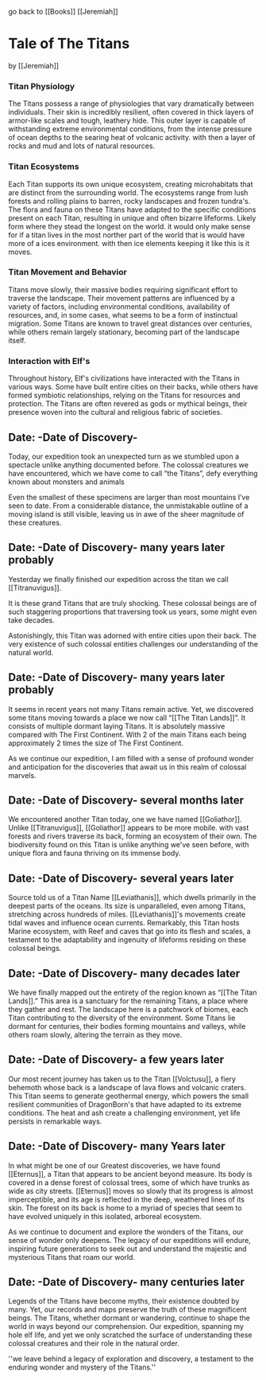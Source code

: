 go back to [[Books]]
[[Jeremiah]]

# Tale of The Titans
by [[Jeremiah]]
### Titan Physiology

The Titans possess a range of physiologies that vary dramatically between individuals. Their skin is incredibly resilient, often covered in thick layers of armor-like scales and tough, leathery hide. This outer layer is capable of withstanding extreme environmental conditions, from the intense pressure of ocean depths to the searing heat of volcanic activity. with then a layer of rocks and mud and lots of natural resources. 

### Titan Ecosystems

Each Titan supports its own unique ecosystem, creating microhabitats that are distinct from the surrounding world. The ecosystems range from lush forests and rolling plains to barren, rocky landscapes and frozen tundra's. The flora and fauna on these Titans have adapted to the specific conditions present on each Titan, resulting in unique and often bizarre lifeforms. Likely form where they stead the longest on the world. it would only make sense for if a titan lives in the most norther part of the world that is would have more of a ices environment. with then ice elements keeping it like this is it moves.

### Titan Movement and Behavior

Titans move slowly, their massive bodies requiring significant effort to traverse the landscape. Their movement patterns are influenced by a variety of factors, including environmental conditions, availability of resources, and, in some cases, what seems to be a form of instinctual migration. Some Titans are known to travel great distances over centuries, while others remain largely stationary, becoming part of the landscape itself.

### Interaction with Elf's

Throughout history, Elf's civilizations have interacted with the Titans in various ways. Some have built entire cities on their backs, while others have formed symbiotic relationships, relying on the Titans for resources and protection. The Titans are often revered as gods or mythical beings, their presence woven into the cultural and religious fabric of societies.
## Date: -Date of Discovery-


Today, our expedition took an unexpected turn as we stumbled upon a spectacle unlike anything documented before. The colossal creatures we have encountered, which we have come to call “the Titans”, defy everything known about monsters and animals

  
Even the smallest of these specimens are larger than most mountains I’ve seen to date. From a considerable distance, the unmistakable outline of a moving island is still visible, leaving us in awe of the sheer magnitude of these creatures.


## Date: -Date of Discovery- many years later probably


Yesterday we finally finished our expedition across the titan we call [[Titranuvigus]].

It is these grand Titans that are truly shocking. These colossal beings are of such staggering proportions that traversing took us years, some might even take decades.

Astonishingly, this Titan was adorned with entire cities upon their back. The very existence of such colossal entities challenges our understanding of the natural world.

## Date: -Date of Discovery- many years later probably


It seems in recent years not many Titans remain active. Yet, we discovered some titans moving towards a place we now call “[[The Titan Lands]]”. It consists of multiple dormant laying Titans. It is absolutely massive compared with The First Continent. With 2 of the main Titans each being approximately 2 times the size of The First Continent. 


As we continue our expedition, I am filled with a sense of profound wonder and anticipation for the discoveries that await us in this realm of colossal marvels.

## Date: -Date of Discovery- several months later

We encountered another Titan today, one we have named [[Goliathor]]. Unlike [[Titranuvigus]], [[Goliathor]] appears to be more mobile. with vast forests and rivers traverse its back, forming an ecosystem of their own. The biodiversity found on this Titan is unlike anything we've seen before, with unique flora and fauna thriving on its immense body.

## Date: -Date of Discovery- several years later

Source told us of a Titan Name [[Leviathanis]], which dwells primarily in the deepest parts of the  oceans. Its size is unparalleled, even among Titans, stretching across hundreds of miles. [[Leviathanis]]'s movements create tidal waves and influence ocean currents. Remarkably, this Titan hosts Marine ecosystem, with Reef and caves that go into its flesh and scales, a testament to the adaptability and ingenuity of lifeforms residing on these colossal beings.

## Date: -Date of Discovery- many decades later

We have finally mapped out the entirety of the region known as “[[The Titan Lands]].” This area is a sanctuary for the remaining Titans, a place where they gather and rest. The landscape here is a patchwork of biomes, each Titan contributing to the diversity of the environment. Some Titans lie dormant for centuries, their bodies forming mountains and valleys, while others roam slowly, altering the terrain as they move.
## Date: -Date of Discovery- a few years later

Our most recent journey has taken us to the Titan [[Volctusu]], a fiery behemoth whose back is a landscape of lava flows and volcanic craters. This Titan seems to generate geothermal energy, which powers the small resilient communities of DragonBorn's that have adapted to its extreme conditions. The heat and ash create a challenging environment, yet life persists in remarkable ways.


## Date: -Date of Discovery- many Years later

In what might be one of our Greatest discoveries, we have found [[Eternus]], a Titan that appears to be ancient beyond measure. Its body is covered in a dense forest of colossal trees, some of which have trunks as wide as city streets. [[Eternus]] moves so slowly that its progress is almost imperceptible, and its age is reflected in the deep, weathered lines of its skin. The forest on its back is home to a myriad of species that seem to have evolved uniquely in this isolated, arboreal ecosystem.

As we continue to document and explore the wonders of the Titans, our sense of wonder only deepens. The legacy of our expeditions will endure, inspiring future generations to seek out and understand the majestic and mysterious Titans that roam our world.

## Date: -Date of Discovery- many centuries later

Legends of the Titans have become myths, their existence doubted by many. Yet, our records and maps preserve the truth of these magnificent beings. The Titans, whether dormant or wandering, continue to shape the world in ways beyond our comprehension. Our expedition, spanning my hole elf life, and yet we only scratched the surface of understanding these colossal creatures and their role in the natural order.

''we leave behind a legacy of exploration and discovery, a testament to the enduring wonder and mystery of the Titans.''
